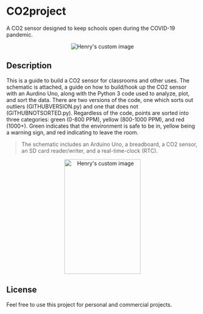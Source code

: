 # CO2project

A CO2 sensor designed to keep schools open during the COVID-19 pandemic.

<p align="center">
  <img src="https://user-images.githubusercontent.com/66896884/146073631-59923889-1681-4199-98d6-f4f7e7ee6264.png" alt="Henry's custom image"/>
</p>

## Description 

This is a guide to build a CO2 sensor for classrooms and other uses. The schematic is attached, a guide on how to build/hook up the CO2 sensor with an Aurdino Uno, along with the Python 3 code used to analyze, plot, and sort the data. There are two versions of the code, one which sorts out outliers (GITHUBVERSION.py) and one that does not (GITHUBNOTSORTED.py). Regardless of the code, points are sorted into three categories: green (0-800 PPM), yellow (800-1000 PPM), and red (1000+). Green indicates that the environment is safe to be in, yellow being a warning sign, and red indicating to leave the room.

> The schematic includes an Arduino Uno, a breadboard, a CO2 sensor, an SD card reader/writer, and a real-time-clock (RTC).

<p align="center">
  <img src="https://user-images.githubusercontent.com/66896884/146075532-d8b1cf18-bb45-4868-a4f8-55ef15e9edb3.jpg" alt="Henry's custom image", width="200" height="300"/>
</p>

## License

Feel free to use this project for personal and commercial projects.

